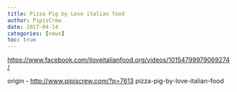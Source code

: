 ```yaml
---
title: Pizza Pig by Love italian food
author: PipisCrew
date: 2017-04-14
categories: [news]
toc: true
---
```


https://www.facebook.com/iloveitalianfood.org/videos/10154799979069274/

origin - http://www.pipiscrew.com/?p=7613 pizza-pig-by-love-italian-food